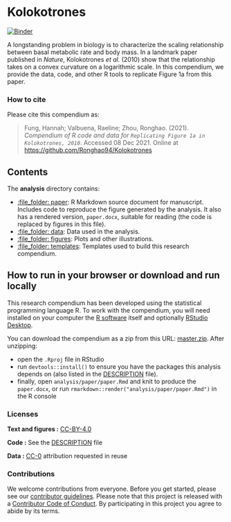 
<!-- README.md is generated from README.Rmd. Please edit that file -->

# Kolokotrones

[![Binder](https://mybinder.org/badge_logo.svg)](https://mybinder.org/v2/gh/Ronghao94/Kolokotrones/master?urlpath=rstudio)

A longstanding problem in biology is to characterize the scaling
relationship between basal metabolic rate and body mass. In a landmark
paper published in *Nature*, Kolokotrones *et al.* (2010) show that the
relationship takes on a convex curvature on a logarithmic scale. In this
compendium, we provide the data, code, and other R tools to replicate
Figure 1a from this paper.

### How to cite

Please cite this compendium as:

> Fung, Hannah; Valbuena, Raeline; Zhou, Ronghao. (2021). *Compendium of
> R code and data for `Replicating Figure 1a in Kolokotrones, 2010`*.
> Accessed 08 Dec 2021. Online at
> <https://github.com/Ronghao94/Kolokotrones>

## Contents

The **analysis** directory contains:

-   [:file\_folder: paper](/analysis/paper): R Markdown source document
    for manuscript. Includes code to reproduce the figure generated by
    the analysis. It also has a rendered version, `paper.docx`, suitable
    for reading (the code is replaced by figures in this file).
-   [:file\_folder: data](/analysis/data): Data used in the analysis.
-   [:file\_folder: figures](/analysis/figures): Plots and other
    illustrations.
-   [:file\_folder: templates](/analysis/templates): Templates used to
    build this research compendium.

## How to run in your browser or download and run locally

This research compendium has been developed using the statistical
programming language R. To work with the compendium, you will need
installed on your computer the [R
software](https://cloud.r-project.org/) itself and optionally [RStudio
Desktop](https://rstudio.com/products/rstudio/download/).

You can download the compendium as a zip from this URL:
[master.zip](https://github.com/Ronghao94/Kolokotrones/archive/refs/heads/main.zip).
After unzipping:

-   open the `.Rproj` file in RStudio
-   run `devtools::install()` to ensure you have the packages this
    analysis depends on (also listed in the [DESCRIPTION](/DESCRIPTION)
    file).
-   finally, open `analysis/paper/paper.Rmd` and knit to produce the
    `paper.docx`, or run `rmarkdown::render("analysis/paper/paper.Rmd")`
    in the R console

### Licenses

**Text and figures :**
[CC-BY-4.0](http://creativecommons.org/licenses/by/4.0/)

**Code :** See the [DESCRIPTION](DESCRIPTION) file

**Data :** [CC-0](http://creativecommons.org/publicdomain/zero/1.0/)
attribution requested in reuse

### Contributions

We welcome contributions from everyone. Before you get started, please
see our [contributor guidelines](CONTRIBUTING.md). Please note that this
project is released with a [Contributor Code of Conduct](CONDUCT.md). By
participating in this project you agree to abide by its terms.
